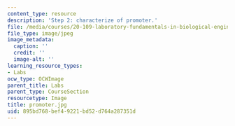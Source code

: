 ```yaml
---
content_type: resource
description: 'Step 2: characterize of promoter.'
file: /media/courses/20-109-laboratory-fundamentals-in-biological-engineering-fall-2007/895bd768bef49221bd52d764a287351d_promoter.jpg
file_type: image/jpeg
image_metadata:
  caption: ''
  credit: ''
  image-alt: ''
learning_resource_types:
- Labs
ocw_type: OCWImage
parent_title: Labs
parent_type: CourseSection
resourcetype: Image
title: promoter.jpg
uid: 895bd768-bef4-9221-bd52-d764a287351d
---
```

